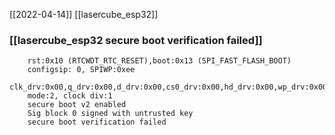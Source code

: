 [[2022-04-14]]
[[lasercube_esp32]]

### [[lasercube_esp32 secure boot verification failed]]
		rst:0x10 (RTCWDT_RTC_RESET),boot:0x13 (SPI_FAST_FLASH_BOOT)
		configsip: 0, SPIWP:0xee
		clk_drv:0x00,q_drv:0x00,d_drv:0x00,cs0_drv:0x00,hd_drv:0x00,wp_drv:0x00
		mode:2, clock div:1
		secure boot v2 enabled
		Sig block 0 signed with untrusted key
		secure boot verification failed

